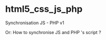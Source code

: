 html5_css_js_php
================

Synchronisation JS - PHP v1

Or: How to synchronise JS and PHP 's script ?
